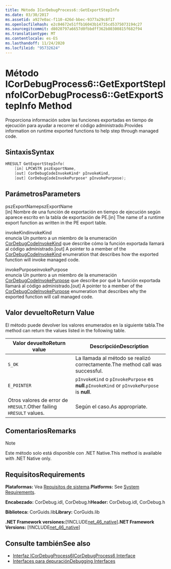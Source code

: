 ```yaml
---
title: Método ICorDebugProcess6::GetExportStepInfo
ms.date: 03/30/2017
ms.assetid: a927e0ac-f110-426d-bbec-9377a29c8f17
ms.openlocfilehash: e2c04672e51ffb16043b14735cd5375073194c27
ms.sourcegitcommit: d8020797a6657d0fbbdff362b80300815f682f94
ms.translationtype: MT
ms.contentlocale: es-ES
ms.lasthandoff: 11/24/2020
ms.locfileid: "95732624"
---
```

# <a name="icordebugprocess6getexportstepinfo-method"></a><span data-ttu-id="deb3e-102">Método ICorDebugProcess6::GetExportStepInfo</span><span class="sxs-lookup"><span data-stu-id="deb3e-102">ICorDebugProcess6::GetExportStepInfo Method</span></span>

<span data-ttu-id="deb3e-103">Proporciona información sobre las funciones exportadas en tiempo de ejecución para ayudar a recorrer el código administrado.</span><span class="sxs-lookup"><span data-stu-id="deb3e-103">Provides information on runtime exported functions to help step through managed code.</span></span>  
  
## <a name="syntax"></a><span data-ttu-id="deb3e-104">Sintaxis</span><span class="sxs-lookup"><span data-stu-id="deb3e-104">Syntax</span></span>  
  
```cpp  
HRESULT GetExportStepInfo(  
    [in] LPCWSTR pszExportName,
    [out] CorDebugCodeInvokeKind* pInvokeKind,
    [out] CorDebugCodeInvokePurpose* pInvokePurpose);  
```  
  
## <a name="parameters"></a><span data-ttu-id="deb3e-105">Parámetros</span><span class="sxs-lookup"><span data-stu-id="deb3e-105">Parameters</span></span>  

 <span data-ttu-id="deb3e-106">pszExportName</span><span class="sxs-lookup"><span data-stu-id="deb3e-106">pszExportName</span></span>  
 <span data-ttu-id="deb3e-107">[in] Nombre de una función de exportación en tiempo de ejecución según aparece escrito en la tabla de exportación de PE.</span><span class="sxs-lookup"><span data-stu-id="deb3e-107">[in] The name of a runtime export function as written in the PE export table.</span></span>  
  
 <span data-ttu-id="deb3e-108">invokeKind</span><span class="sxs-lookup"><span data-stu-id="deb3e-108">invokeKind</span></span>  
 <span data-ttu-id="deb3e-109">enuncia Un puntero a un miembro de la enumeración [CorDebugCodeInvokeKind](cordebugcodeinvokekind-enumeration.md) que describe cómo la función exportada llamará al código administrado.</span><span class="sxs-lookup"><span data-stu-id="deb3e-109">[out] A pointer to a member of the [CorDebugCodeInvokeKind](cordebugcodeinvokekind-enumeration.md) enumeration that describes how the exported function will invoke managed code.</span></span>  
  
 <span data-ttu-id="deb3e-110">invokePurpose</span><span class="sxs-lookup"><span data-stu-id="deb3e-110">invokePurpose</span></span>  
 <span data-ttu-id="deb3e-111">enuncia Un puntero a un miembro de la enumeración [CorDebugCodeInvokePurpose](cordebugcodeinvokepurpose-enumeration.md) que describe por qué la función exportada llamará al código administrado.</span><span class="sxs-lookup"><span data-stu-id="deb3e-111">[out] A pointer to a member of the [CorDebugCodeInvokePurpose](cordebugcodeinvokepurpose-enumeration.md) enumeration that describes why the exported function will call managed code.</span></span>  
  
## <a name="return-value"></a><span data-ttu-id="deb3e-112">Valor devuelto</span><span class="sxs-lookup"><span data-stu-id="deb3e-112">Return Value</span></span>  

 <span data-ttu-id="deb3e-113">El método puede devolver los valores enumerados en la siguiente tabla.</span><span class="sxs-lookup"><span data-stu-id="deb3e-113">The method can return the values listed in the following table.</span></span>  
  
|<span data-ttu-id="deb3e-114">Valor devuelto</span><span class="sxs-lookup"><span data-stu-id="deb3e-114">Return value</span></span>|<span data-ttu-id="deb3e-115">Descripción</span><span class="sxs-lookup"><span data-stu-id="deb3e-115">Description</span></span>|  
|------------------|-----------------|  
|`S_OK`|<span data-ttu-id="deb3e-116">La llamada al método se realizó correctamente.</span><span class="sxs-lookup"><span data-stu-id="deb3e-116">The method call was successful.</span></span>|  
|`E_POINTER`|<span data-ttu-id="deb3e-117">`pInvokeKind` o `pInvokePurpose` es **null**.</span><span class="sxs-lookup"><span data-stu-id="deb3e-117">`pInvokeKind` or `pInvokePurpose` is **null**.</span></span>|  
|<span data-ttu-id="deb3e-118">Otros valores de error de `HRESULT`.</span><span class="sxs-lookup"><span data-stu-id="deb3e-118">Other failing `HRESULT` values.</span></span>|<span data-ttu-id="deb3e-119">Según el caso.</span><span class="sxs-lookup"><span data-stu-id="deb3e-119">As appropriate.</span></span>|  
  
## <a name="remarks"></a><span data-ttu-id="deb3e-120">Comentarios</span><span class="sxs-lookup"><span data-stu-id="deb3e-120">Remarks</span></span>  
  
> [!NOTE]
> <span data-ttu-id="deb3e-121">Este método solo está disponible con .NET Native.</span><span class="sxs-lookup"><span data-stu-id="deb3e-121">This method is available with .NET Native only.</span></span>  
  
## <a name="requirements"></a><span data-ttu-id="deb3e-122">Requisitos</span><span class="sxs-lookup"><span data-stu-id="deb3e-122">Requirements</span></span>  

 <span data-ttu-id="deb3e-123">**Plataformas:** Vea [Requisitos de sistema](../../get-started/system-requirements.md).</span><span class="sxs-lookup"><span data-stu-id="deb3e-123">**Platforms:** See [System Requirements](../../get-started/system-requirements.md).</span></span>  
  
 <span data-ttu-id="deb3e-124">**Encabezado:** CorDebug.idl, CorDebug.h</span><span class="sxs-lookup"><span data-stu-id="deb3e-124">**Header:** CorDebug.idl, CorDebug.h</span></span>  
  
 <span data-ttu-id="deb3e-125">**Biblioteca:** CorGuids.lib</span><span class="sxs-lookup"><span data-stu-id="deb3e-125">**Library:** CorGuids.lib</span></span>  
  
 <span data-ttu-id="deb3e-126">**.NET Framework versiones:**[!INCLUDE[net_46_native](../../../../includes/net-46-native-md.md)]</span><span class="sxs-lookup"><span data-stu-id="deb3e-126">**.NET Framework Versions:** [!INCLUDE[net_46_native](../../../../includes/net-46-native-md.md)]</span></span>  
  
## <a name="see-also"></a><span data-ttu-id="deb3e-127">Consulte también</span><span class="sxs-lookup"><span data-stu-id="deb3e-127">See also</span></span>

- [<span data-ttu-id="deb3e-128">Interfaz ICorDebugProcess6</span><span class="sxs-lookup"><span data-stu-id="deb3e-128">ICorDebugProcess6 Interface</span></span>](icordebugprocess6-interface.md)
- [<span data-ttu-id="deb3e-129">Interfaces para depuración</span><span class="sxs-lookup"><span data-stu-id="deb3e-129">Debugging Interfaces</span></span>](debugging-interfaces.md)
